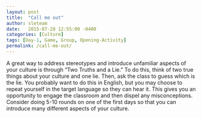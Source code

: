 ```yaml
---
layout: post
title:  "Call me out"
author: sleteam
date:   2015-07-28 12:55:00 -0400
categories: [Culture]
tags: [Day-1, Game, Group, Opening-Activity]
permalink: /call-me-out/
---
```

A great way to address stereotypes and introduce unfamiliar aspects of your culture is through “Two Truths and a Lie.” To do this, think of two true things about your culture and one lie. Then, ask the class to guess which is the lie. You probably want to do this in English, but you may choose to repeat yourself in the target language so they can hear it. This gives you an opportunity to engage the classroom and then dispel any misconceptions. Consider doing 5-10 rounds on one of the first days so that you can introduce many different aspects of your culture.